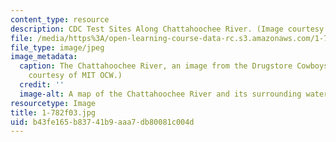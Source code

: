 ```yaml
---
content_type: resource
description: CDC Test Sites Along Chattahoochee River. (Image courtesy of MIT OCW.)
file: /media/https%3A/open-learning-course-data-rc.s3.amazonaws.com/1-782-environmental-engineering-masters-of-engineering-project-fall-2003-spring-2004/b43fe165b83741b9aaa7db80081c004d_1-782f03.jpg
file_type: image/jpeg
image_metadata:
  caption: The Chattahoochee River, an image from the Drugstore Cowboys Project. (Image
    courtesy of MIT OCW.)
  credit: ''
  image-alt: A map of the Chattahoochee River and its surrounding watersheds.
resourcetype: Image
title: 1-782f03.jpg
uid: b43fe165-b837-41b9-aaa7-db80081c004d
---
```


